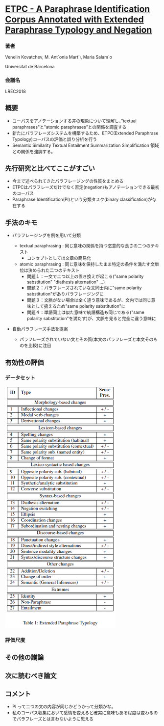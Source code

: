 # [ETPC - A Paraphrase Identification Corpus Annotated with Extended Paraphrase Typology and Negation](http://www.lrec-conf.org/proceedings/lrec2018/summaries/661.html)

### 著者
Venelin Kovatchev, M. Ant`onia Mart´ı, Maria Salam´o

Universitat de Barcelona

### 会議名
LREC2018

## 概要
* コーパスをアノテーションする差の現象について理解し、”textual paraphrases"と"atomic paraphrases”との関係を調査する
* 新たにパラフレーズシステムを構築するため、ETPC(Extended Paraphrase Typology)コーパスの評価と誤り分析を行う
* Semantic Similarity Textual Entailment Summarization Simplification 領域との関係を強調する。

## 先行研究と比べてここがすごい
* 今まで述べられてきたパラフレージングの性質をまとめる
* ETPCはパラフレーズだけでなく否定(negation)もアノテーションできる最初のコーパス
* Paraphrase Identification(PI)という分類タスク(binary classification)が存在する

## 手法のキモ
* パラフレージングを例を用いて分類
  * textual paraphrasing : 同じ意味の関係を持つ恣意的な長さの二つのテキスト
     * コンセプトとしては文章の簡易化
  * atomic paraphrasing : 同じ意味を保持したまま特定の条件を満たす文単位は決められた二つのテキスト
     * 問題１：一文で二つ以上の置き換えが起こる("same polarity sabstitution" "diathesis alternation" ...)
     * 問題２：パラフレーズされていな文同士内に"same polarity sabstitution"がありパラフレージングに
     * 問題３：文脈がない場合は全く違う意味であるが、文内では同じ意味として扱えるため"same polarity sabstitution"に
     * 問題４：単語同士は似た意味で統語構造も同じである("same polarity sabstitution"を満たす)が、文脈を見ると完全に違う意味に
  
* 自動パラフレーズ手法を提案
  * パラフレーズされていない文とその質(本文のパラフレーズと本文そのものを比較)に注目
  
## 有効性の評価

### データセット

![figure](https://github.com/AsaiSara/Scholar/blob/master/picture/ETPC_paraphrase_figure1.png)

### 評価尺度


## その他の議論

## 次に読むべき論文

## コメント
* PI って二つの文の内容が同じかどうかって分類かな。
* 私のコーパス収集において感情を変えると確実に意味もある程度は変わるのでパラフレーズとは言わないように思える
